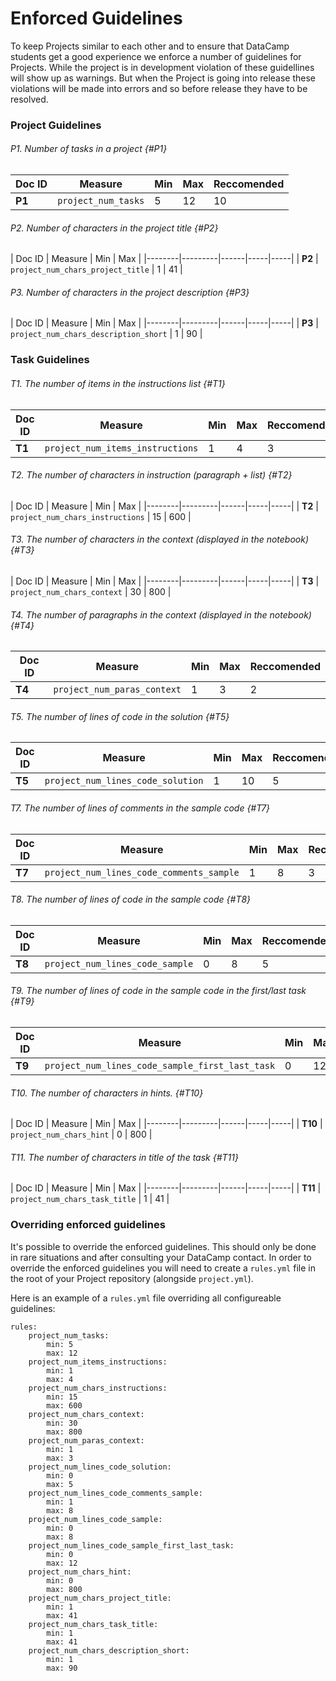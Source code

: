 Enforced Guidelines
=========================
 
To keep Projects similar to each other and to ensure that DataCamp students get a good experience we enforce a number of guidelines for Projects. While the project is in development violation of these guidellines will show up as warnings. But when the Project is going into release these violations will be made into errors and so before release they have to be resolved.

### Project Guidelines

###### P1. Number of tasks in a project {#P1}

| Doc ID | Measure |  Min | Max | Reccomended |
|--------|---------|------|-----|-----|
| **P1** | `project_num_tasks` | 5 | 12 | 10 |

###### P2. Number of characters in the project title {#P2}

| Doc ID | Measure |  Min | Max | 
|--------|---------|------|-----|-----|
| **P2** | `project_num_chars_project_title` | 1 | 41 |

###### P3. Number of characters in the project description {#P3}

| Doc ID | Measure |  Min | Max |
|--------|---------|------|-----|-----|
| **P3** | `project_num_chars_description_short` | 1 | 90 |

### Task Guidelines

###### T1. The number of items in the instructions list {#T1}

| Doc ID | Measure |  Min | Max | Reccomended |
|--------|---------|------|-----|-----|
| **T1** | `project_num_items_instructions` | 1 | 4 | 3 |

###### T2. The number of characters in instruction (paragraph + list) {#T2}

| Doc ID | Measure |  Min | Max |
|--------|---------|------|-----|-----|
| **T2** | `project_num_chars_instructions` | 15 | 600 |

###### T3. The number of characters in the context (displayed in the notebook) {#T3}

| Doc ID | Measure |  Min | Max |
|--------|---------|------|-----|-----|
| **T3** | `project_num_chars_context` | 30 | 800 |

###### T4. The number of paragraphs in the context (displayed in the notebook) {#T4}

| Doc ID | Measure |  Min | Max | Reccomended |
|--------|---------|------|-----|-----|
| **T4** | `project_num_paras_context` | 1 | 3 | 2 | 

###### T5. The number of lines of code in the solution {#T5}

| Doc ID | Measure |  Min | Max | Reccomended |
|--------|---------|------|-----|-----|
| **T5** | `project_num_lines_code_solution` | 1 | 10 | 5 |

###### T7. The number of lines of comments in the sample code {#T7}

| Doc ID | Measure |  Min | Max | Reccomended |
|--------|---------|------|-----|-----|
| **T7** | `project_num_lines_code_comments_sample` | 1 | 8 | 3 |

###### T8. The number of lines of code in the sample code {#T8}

| Doc ID | Measure |  Min | Max | Reccomended |
|--------|---------|------|-----|-----|
| **T8** | `project_num_lines_code_sample` | 0 | 8 |  5 |

###### T9. The number of lines of code in the sample code in the first/last task {#T9}

| Doc ID | Measure |  Min | Max | Reccomended |
|--------|---------|------|-----|-----|
| **T9** | `project_num_lines_code_sample_first_last_task` | 0 | 12 | 5 |

###### T10. The number of characters in hints. {#T10}

| Doc ID | Measure |  Min | Max |
|--------|---------|------|-----|-----|
| **T10** | `project_num_chars_hint` | 0 | 800 |

###### T11. The number of characters in title of the task {#T11}

| Doc ID | Measure |  Min | Max |
|--------|---------|------|-----|-----|
| **T11** | `project_num_chars_task_title` | 1 | 41 |

### Overriding enforced guidelines

It's possible to override the enforced guidelines. This should only be done in rare situations and after consulting your DataCamp contact. In order to override the enforced guidelines you will need to create a `rules.yml` file in the root of your Project repository (alongside `project.yml`).

Here is an example of a `rules.yml` file overriding all configureable guidelines:

```{yaml}
rules:
    project_num_tasks:
        min: 5
        max: 12
    project_num_items_instructions:
        min: 1
        max: 4
    project_num_chars_instructions:
        min: 15
        max: 600
    project_num_chars_context:
        min: 30
        max: 800
    project_num_paras_context:
        min: 1
        max: 3
    project_num_lines_code_solution:
        min: 0
        max: 5
    project_num_lines_code_comments_sample:
        min: 1
        max: 8
    project_num_lines_code_sample:
        min: 0
        max: 8
    project_num_lines_code_sample_first_last_task:
        min: 0
        max: 12
    project_num_chars_hint:
        min: 0
        max: 800
    project_num_chars_project_title:
        min: 1
        max: 41
    project_num_chars_task_title:
        min: 1
        max: 41
    project_num_chars_description_short:
        min: 1
        max: 90
```